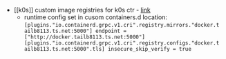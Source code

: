 - [[k0s]] custom image registries for k0s ctr  - [link](https://docs.k0sproject.io/head/runtime/)
	- runtime config set in cusom containers.d  location:
	  ``[plugins."io.containerd.grpc.v1.cri".registry.mirrors."docker.tailb8113.ts.net:5000"]
	          endpoint = ["http://docker.tailb8113.ts.net:5000"]
	  [plugins."io.containerd.grpc.v1.cri".registry.configs."docker.tailb8113.ts.net:5000".tls]
	          insecure_skip_verify = true``